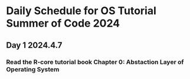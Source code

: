 # Daily Schedule for OS Tutorial Summer of Code 2024

## Day 1 2024.4.7

### Read the R-core tutorial book Chapter 0: Abstaction Layer of Operating System
